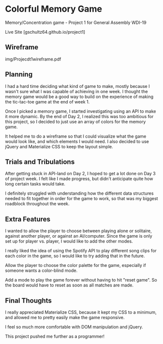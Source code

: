 # Colorful Memory Game
Memory/Concentration game - Project 1 for General Assembly WDI-19

Live Site [gschultz64.github.io/project1]

## Wireframe

img/Projecdt1wireframe.pdf

## Planning
I had a hard time deciding what kind of game to make, mostly because I wasn't sure what I was capable of achieving in one week. I thought the memory game would be a good way to build on the experience of making the tic-tac-toe game at the end of week 1. 

Once I picked a memory game, I started investigating using an API to make it more dynamic. By the end of Day 2, I realized this was too ambitious for this project, so I decided to just use an array of colors for the memory game. 

It helped me to do a wireframe so that I could visualize what the game would look like, and which elements I would need. I also decided to use jQuery and Materialize CSS to keep the layout simple.

## Trials and Tribulations
After getting stuck in API-land on Day 2, I hoped to get a lot done on Day 3 of project week. I felt like I made progress, but didn't anticipate quite how long certain tasks would take.

I definitely struggled with understanding how the different data structures needed to fit together in order for the game to work, so that was my biggest roadblock throughout the week.

## Extra Features
I wanted to allow the player to choose between playing alone or solitaire, against another player, or against an AI/computer. Since the game is only set up for player vs. player, I would like to add the other modes.

I really liked the idea of using the Spotify API to play different song clips for each color in the game, so I would like to try adding that in the future.

Allow the player to choose the color palette for the game, especially if someone wants a color-blind mode.

Add a mode to play the game forever without having to hit "reset game". So the board would have to reset as soon as all matches are made.


## Final Thoughts
I really appreciated Materialize CSS, because it kept my CSS to a minimum, and allowed me to pretty easily make the game responsive. 

I feel so much more comfortable with DOM manipulation and jQuery.

This project pushed me further as a programmer! 